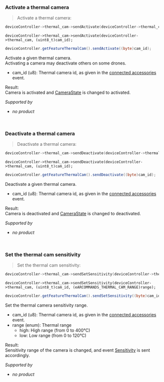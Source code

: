 <!-- thermal_cam-activate-->
### <a name="thermal_cam-activate">Activate a thermal camera</a><br/>
> Activate a thermal camera:

```c
deviceController->thermal_cam->sendActivate(deviceController->thermal_cam, (uint8_t)cam_id);
```

```objective_c
deviceController->thermal_cam->sendActivate(deviceController->thermal_cam, (uint8_t)cam_id);
```

```java
deviceController.getFeatureThermalCam().sendActivate((byte)cam_id);
```

Activate a given thermal camera.<br/>
Activating a camera may deactivate others on some drones.<br/>


* cam_id (u8): Thermal camera id, as given in the [connected accessories](#1-33-0) event.<br/>


Result:<br/>
Camera is activated and [CameraState](#thermal_cam-camera_state) is changed to activated.<br/>


*Supported by <br/>*

- *no product*<br/>


<br/>

<!-- thermal_cam-deactivate-->
### <a name="thermal_cam-deactivate">Deactivate a thermal camera</a><br/>
> Deactivate a thermal camera:

```c
deviceController->thermal_cam->sendDeactivate(deviceController->thermal_cam, (uint8_t)cam_id);
```

```objective_c
deviceController->thermal_cam->sendDeactivate(deviceController->thermal_cam, (uint8_t)cam_id);
```

```java
deviceController.getFeatureThermalCam().sendDeactivate((byte)cam_id);
```

Deactivate a given thermal camera.<br/>


* cam_id (u8): Thermal camera id, as given in the [connected accessories](#1-33-0) event.<br/>


Result:<br/>
Camera is deactivated and [CameraState](#thermal_cam-camera_state) is changed to deactivated.<br/>


*Supported by <br/>*

- *no product*<br/>


<br/>

<!-- thermal_cam-set_sensitivity-->
### <a name="thermal_cam-set_sensitivity">Set the thermal cam sensitivity</a><br/>
> Set the thermal cam sensitivity:

```c
deviceController->thermal_cam->sendSetSensitivity(deviceController->thermal_cam, (uint8_t)cam_id, (eARCOMMANDS_THERMAL_CAM_RANGE)range);
```

```objective_c
deviceController->thermal_cam->sendSetSensitivity(deviceController->thermal_cam, (uint8_t)cam_id, (eARCOMMANDS_THERMAL_CAM_RANGE)range);
```

```java
deviceController.getFeatureThermalCam().sendSetSensitivity((byte)cam_id, (ARCOMMANDS_THERMAL_CAM_RANGE_ENUM)range);
```

Set the thermal camera sensitivity range.<br/>


* cam_id (u8): Thermal camera id, as given in the [connected accessories](#1-33-0) event.<br/>
* range (enum): Thermal range<br/>
   * high: High range (from 0 to 400°C)<br/>
   * low: Low range (from 0 to 120°C)<br/>


Result:<br/>
Sensitivity range of the camera is changed, and event [Sensitivity](#thermal_cam-sensitivity) is sent accordingly.<br/>


*Supported by <br/>*

- *no product*<br/>


<br/>

